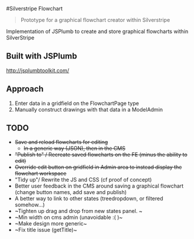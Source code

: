 #Silverstripe Flowchart

> Prototype for a graphical flowchart creator within Silverstripe

Implementation of JSPlumb to create and store graphical flowcharts within SilverStripe

## Built with JSPlumb

http://jsplumbtoolkit.com/

## Approach
1. Enter data in a gridfield on the FlowchartPage type
2. Manually construct drawings with that data in a ModelAdmin

## TODO
* ~~Save and reload flowcharts for editing~~
  * ~~In a generic way (JSON), then in the CMS~~
* ~~"Publish to" / Recreate saved flowcharts on the FE (minus the ability to edit)~~
* ~~Override edit button on gridfield in Admin area to instead display the flowchart workspace~~
* "Tidy up"/ Rewrite the JS and CSS (cf proof of concept)
* Better user feedback in the CMS around saving a graphical flowchart (change button names, add save and publish)
* A better way to link to other states (treedropdown, or filtered somehow...)
* ~Tighten up drag and drop from new states panel. ~
* ~Min width on cms admin (unavoidable :( )~
* ~Make design more generic~
* ~Fix title issue (getTitle)~

